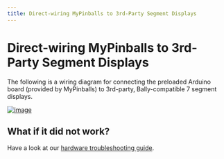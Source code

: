 ```yaml
---
title: Direct-wiring MyPinballs to 3rd-Party Segment Displays
---
```


# Direct-wiring MyPinballs to 3rd-Party Segment Displays


The following is a wiring diagram for connecting the preloaded Arduino
board (provided by MyPinballs) to 3rd-party, Bally-compatible 7 segment
displays.

[![image](../images/mypinballs-7segment-wiring.jpg)](../images/mypinballs-7segment-wiring.jpg)

## What if it did not work?

Have a look at our [hardware troubleshooting guide](../troubleshooting_hardware/index.md).
